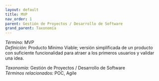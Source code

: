 ```yaml
---
layout: default
title: MVP
nav_order: 1
parent: Gestión de Proyectos / Desarrollo de Software
grand_parent: Taxonomía
---
```


*Término:* MVP  
*Definición:* Producto Mínimo Viable; versión simplificada de un producto con suficiente funcionalidad para atraer a los primeros usuarios y validar una idea.

*Taxonomía:* Gestión de Proyectos / Desarrollo de Software  
*Términos relacionados:* POC, Agile
